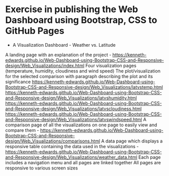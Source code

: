 # Exercise in publishing the Web Dashboard using Bootstrap, CSS to GitHub Pages
* A Visualization Dashboard - Weather vs. Latitude

A landing page with an explanation of the project - https://kenneth-edwards.github.io/Web-Dashboard-using-Bootstrap-CSS-and-Responsive-design/Web_Visualizations/index.html
Four visualization pages (temperature, humidity, cloudiness and wind speed)
The plot/visualization for the selected comparison with paragraph describing the plot and its significance
https://kenneth-edwards.github.io/Web-Dashboard-using-Bootstrap-CSS-and-Responsive-design/Web_Visualizations/latvstemp.html
https://kenneth-edwards.github.io/Web-Dashboard-using-Bootstrap-CSS-and-Responsive-design/Web_Visualizations/latvshumidity.html
https://kenneth-edwards.github.io/Web-Dashboard-using-Bootstrap-CSS-and-Responsive-design/Web_Visualizations/latvscloudiness.html
https://kenneth-edwards.github.io/Web-Dashboard-using-Bootstrap-CSS-and-Responsive-design/Web_Visualizations/latvswindspeed.html
A comparison page of all the visualizations on one page to easily view and compare them - https://kenneth-edwards.github.io/Web-Dashboard-using-Bootstrap-CSS-and-Responsive-design/Web_Visualizations/comparisons.html
A data page which displays a responsive table containing the data used in the visualizations - https://kenneth-edwards.github.io/Web-Dashboard-using-Bootstrap-CSS-and-Responsive-design/Web_Visualizations/weather_data.html
Each page includes a navigation menu and all pages are linked together
All pages are responsive to various screen sizes
